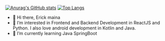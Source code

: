 [![Anurag's GitHub stats](https://github-readme-stats.vercel.app/api?username=mainaerick&count_private=true&theme=dracula)](https://github.com/anuraghazra/github-readme-stats)
[![Top Langs](https://github-readme-stats.vercel.app/api/top-langs/?username=mainaerick&theme=dracula)](https://github.com/anuraghazra/github-readme-stats)

- 👋 Hi there, Erick maina
- 👀 I’m interested in Frontend and Backend Development in ReactJS and Python. I also love android development in Kotlin and Java.
- 🌱 I’m currently learning Java SpringBoot
